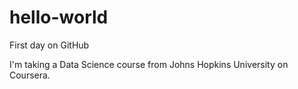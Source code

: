 # hello-world
First day on GitHub

I'm taking a Data Science course from Johns Hopkins University on Coursera.
